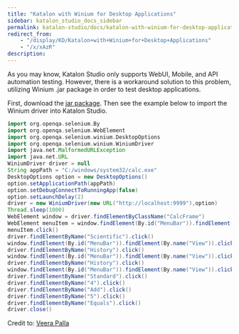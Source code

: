 ```yaml
---
title: "Katalon with Winium for Desktop Applications" 
sidebar: katalon_studio_docs_sidebar
permalink: katalon-studio/docs/katalon-with-winium-for-desktop-applications.html 
redirect_from:
    - "/display/KD/Katalon+with+Winium+for+Desktop+Applications"
    - "/x/xAzR"
description: 
---
```

As you may know, Katalon Studio only supports WebUI, Mobile, and API automation testing. However, there is a workaround solution to this problem, utilizing Winium .jar package in order to test desktop applications.

First, download the [jar package](https://jar-download.com/?search_box=com.github.2gis.winium). Then see the example below to import the Winium driver into Katalon Studio.

```groovy
import org.openqa.selenium.By
import org.openqa.selenium.WebElement
import org.openqa.selenium.winium.DesktopOptions
import org.openqa.selenium.winium.WiniumDriver
import java.net.MalformedURLException
import java.net.URL
WiniumDriver driver = null
String appPath = "C:/windows/system32/calc.exe"
DesktopOptions option = new DesktopOptions()
option.setApplicationPath(appPath)
option.setDebugConnectToRunningApp(false)
option.setLaunchDelay(2)
driver = new WiniumDriver(new URL("http://localhost:9999"),option)
Thread.sleep(1000)
WebElement window = driver.findElementByClassName("CalcFrame")
WebElement menuItem = window.findElement(By.id("MenuBar")).findElement(By.name("View"))
menuItem.click()
driver.findElementByName("Scientific").click()
window.findElement(By.id("MenuBar")).findElement(By.name("View")).click()
driver.findElementByName("History").click()
window.findElement(By.id("MenuBar")).findElement(By.name("View")).click()
driver.findElementByName("History").click()
window.findElement(By.id("MenuBar")).findElement(By.name("View")).click()
driver.findElementByName("Standard").click()
driver.findElementByName("4").click()
driver.findElementByName("Add").click()
driver.findElementByName("5").click()
driver.findElementByName("Equals").click()
driver.close()
```

Credit to: [Veera Palla](https://forum.katalon.com/discussion/8457/katalon-with-winium)